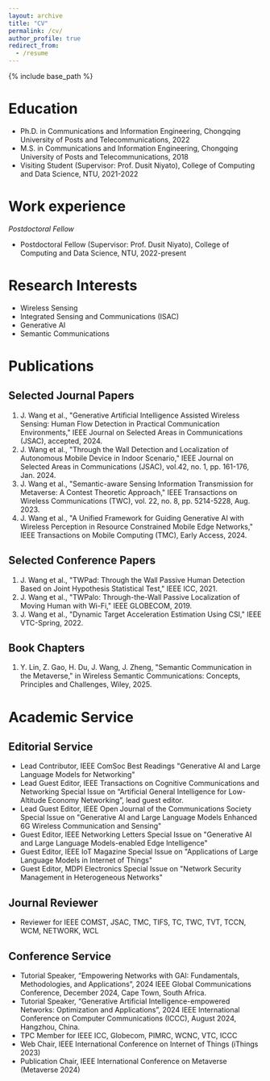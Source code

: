 ```yaml
---
layout: archive
title: "CV"
permalink: /cv/
author_profile: true
redirect_from:
  - /resume
---
```


{% include base_path %}


Education
======
* Ph.D. in Communications and Information Engineering, Chongqing University of Posts and Telecommunications, 2022
* M.S. in Communications and Information Engineering, Chongqing University of Posts and Telecommunications, 2018
* Visiting Student (Supervisor: Prof. Dusit Niyato), College of Computing and Data Science, NTU, 2021-2022

Work experience
======
*Postdoctoral Fellow*
  * Postdoctoral Fellow (Supervisor: Prof. Dusit Niyato), College of Computing and Data Science, NTU, 2022-present

Research Interests
======
* Wireless Sensing
* Integrated Sensing and Communications (ISAC)
* Generative AI
* Semantic Communications

Publications
======

Selected Journal Papers
------
1. J. Wang et al., "Generative Artificial Intelligence Assisted Wireless Sensing: Human Flow Detection in Practical Communication Environments," IEEE Journal on Selected Areas in Communications (JSAC), accepted, 2024.
2. J. Wang et al., "Through the Wall Detection and Localization of Autonomous Mobile Device in Indoor Scenario," IEEE Journal on Selected Areas in Communications (JSAC), vol.42, no. 1, pp. 161-176, Jan. 2024.
3. J. Wang et al., "Semantic-aware Sensing Information Transmission for Metaverse: A Contest Theoretic Approach," IEEE Transactions on Wireless Communications (TWC), vol. 22, no. 8, pp. 5214-5228, Aug. 2023.
4. J. Wang et al., "A Unified Framework for Guiding Generative AI with Wireless Perception in Resource Constrained Mobile Edge Networks," IEEE Transactions on Mobile Computing (TMC), Early Access, 2024.

Selected Conference Papers
------
1. J. Wang et al., "TWPad: Through the Wall Passive Human Detection Based on Joint Hypothesis Statistical Test," IEEE ICC, 2021.
2. J. Wang et al., "TWPalo: Through-the-Wall Passive Localization of Moving Human with Wi-Fi," IEEE GLOBECOM, 2019.
3. J. Wang et al., "Dynamic Target Acceleration Estimation Using CSI," IEEE VTC-Spring, 2022.

Book Chapters
------
1. Y. Lin, Z. Gao, H. Du, J. Wang, J. Zheng, "Semantic Communication in the Metaverse," in Wireless Semantic Communications: Concepts, Principles and Challenges, Wiley, 2025.

Academic Service
======

Editorial Service
------
* Lead Contributor, IEEE ComSoc Best Readings "Generative AI and Large Language Models for Networking"
* Lead Guest Editor, IEEE Transactions on Cognitive Communications and Networking Special Issue on “Artificial General Intelligence for Low-Altitude Economy Networking”, lead guest editor.
* Lead Guest Editor, IEEE Open Journal of the Communications Society Special Issue on "Generative AI and Large Language Models Enhanced 6G Wireless Communication and Sensing"
* Guest Editor, IEEE Networking Letters Special Issue on "Generative AI and Large Language Models-enabled Edge Intelligence"
* Guest Editor, IEEE IoT Magazine Special Issue on "Applications of Large Language Models in Internet of Things"
* Guest Editor, MDPI Electronics Special Issue on "Network Security Management in Heterogeneous Networks"

Journal Reviewer
------
* Reviewer for IEEE COMST, JSAC, TMC, TIFS, TC, TWC, TVT, TCCN, WCM, NETWORK, WCL

Conference Service
------
* Tutorial Speaker, “Empowering Networks with GAI: Fundamentals, Methodologies, and Applications”, 2024 IEEE Global Communications Conference, December 2024, Cape Town, South Africa.
* Tutorial Speaker, “Generative Artificial Intelligence-empowered Networks: Optimization and Applications”, 2024 IEEE International Conference on Computer Communications (ICCC), August 2024, Hangzhou, China.
* TPC Member for IEEE ICC, Globecom, PIMRC, WCNC, VTC, ICCC
* Web Chair, IEEE International Conference on Internet of Things (iThings 2023)
* Publication Chair, IEEE International Conference on Metaverse (Metaverse 2024)
